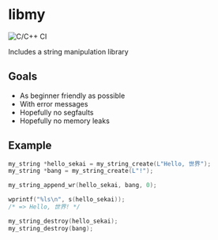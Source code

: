 # libmy

![C/C++ CI](https://github.com/TanguyAndreani/libmy/workflows/C/C++%20CI/badge.svg)

Includes a string manipulation library

## Goals

- As beginner friendly as possible
- With error messages
- Hopefully no segfaults
- Hopefully no memory leaks

## Example

```c
my_string *hello_sekai = my_string_create(L"Hello, 世界");
my_string *bang = my_string_create(L"!");

my_string_append_wr(hello_sekai, bang, 0);

wprintf("%ls\n", s(hello_sekai));
/* => Hello, 世界! */

my_string_destroy(hello_sekai);
my_string_destroy(bang);
```
